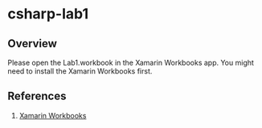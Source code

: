 # csharp-lab1

## Overview

Please open the Lab1.workbook in the Xamarin Workbooks app.
You might need to install the Xamarin Workbooks first.

## References

1. [Xamarin Workbooks](https://docs.microsoft.com/en-us/xamarin/tools/workbooks/)